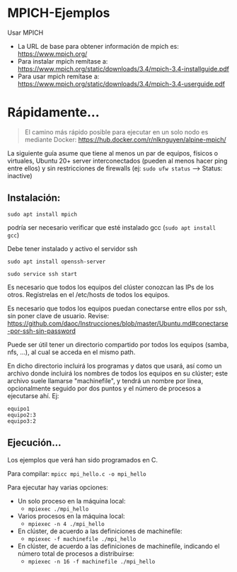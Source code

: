 # MPICH-Ejemplos
Usar MPICH

- La URL de base para obtener información de mpich es: https://www.mpich.org/
- Para instalar mpich remítase a: https://www.mpich.org/static/downloads/3.4/mpich-3.4-installguide.pdf
- Para usar mpich remítase a: https://www.mpich.org/static/downloads/3.4/mpich-3.4-userguide.pdf

# Rápidamente...

>El camino más rápido posible para ejecutar en un solo nodo es mediante Docker: https://hub.docker.com/r/nlknguyen/alpine-mpich/

La siguiente guía asume que tiene al menos un par de equipos, físicos o virtuales, Ubuntu 20+ server interconectados (pueden al menos hacer ping entre ellos) y sin restricciones de firewalls (ej: `sudo ufw status` --> Status: inactive)

## Instalación:

`sudo apt install mpich`

podría ser necesario verificar que esté instalado gcc (`sudo apt install gcc`)

Debe tener instalado y activo el servidor ssh

`sudo apt install openssh-server`

`sudo service ssh start`

Es necesario que todos los equipos del clúster conozcan las IPs de los otros. Regístrelas en el /etc/hosts de todos los equipos.

Es necesario que todos los equipos puedan conectarse entre ellos por ssh, sin poner clave de usuario. Revise: https://github.com/daoc/Instrucciones/blob/master/Ubuntu.md#conectarse-por-ssh-sin-password

Puede ser útil tener un directorio compartido por todos los equipos (samba, nfs, ...), al cual se acceda en el mismo path.

En dicho directorio incluirá los programas y datos que usará, así como un archivo donde incluirá los nombres de todos los equipos en su clúster; este archivo suele llamarse "machinefile", y tendrá un nombre por línea, opcionalmente seguido por dos puntos y el número de procesos a ejecutarse ahí. Ej:
```
equipo1
equipo2:3
equipo3:2
```
## Ejecución...

Los ejemplos que verá han sido programados en C.

Para compilar: `mpicc mpi_hello.c -o mpi_hello`

Para ejecutar hay varias opciones:

- Un solo proceso en la máquina local:
  - `mpiexec ./mpi_hello`
- Varios procesos en la máquina local:
  - `mpiexec -n 4 ./mpi_hello`
- En clúster, de acuerdo a las definiciones  de machinefile:
  - `mpiexec -f machinefile ./mpi_hello`
- En clúster, de acuerdo a las definiciones de machinefile, indicando el número total de procesos a distribuirse:
  - `mpiexec -n 16 -f machinefile ./mpi_hello`



